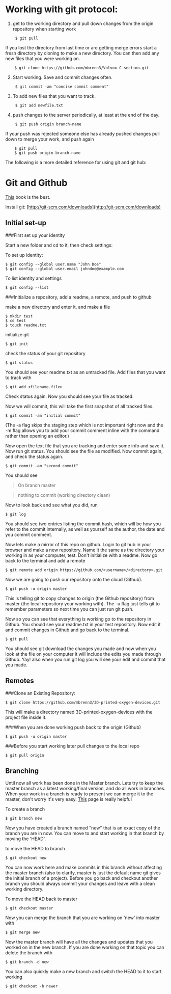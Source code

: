 Working with git protocol:
==========================

1. get to the working directory and pull down changes from the origin repository when starting work

	
		$ git pull

If you lost the directory from last time or are getting merge errors start a fresh directory by cloning to make a new directory. You can then add any new files that you were working on. 

		$ git clone https://github.com/mbrenn3/Volvox-C-section.git

2. Start working. Save and commit changes often.

	
		$ git commit -am "concise commit comment"

3. To add new files that you want to track.

	
		$ git add newfile.txt

4. push changes to the server periodically, at least at the end of the day. 

	
		$ git push origin branch-name

If your push was rejected someone else has already pushed changes pull down to merge your work, and push again

		$ git pull
		$ git push origin branch-name

The following is a more detailed reference for using git and git hub: 

Git and Github
===

[This](http://git-scm.com/book/en/Getting-Started) book is the best. 

Install git: [http://git-scm.com/downloads](http://git-scm.com/downloads)

Initial set-up
-------
###First set up your identity


Start a new folder and cd to it, then check settings:

To set up identity: 
	
	$ git config --global user.name "John Doe"
	$ git config --global user.email johndoe@example.com
	
To list identity and settings
	
	$ git config --list
	
###Initialize a repository, add a readme, a remote, and push to github

make a new directory and enter it, and make a file

    $ mkdir test
    $ cd test
    $ touch readme.txt

initialize git

    $ git init
    
check the status of your git repository

    $ git status
    
You should see your readme.txt as an untracked file. Add files that you want to track with

    $ git add <filename.file>

Check status again. Now you should see your file as tracked.

    
Now we will commit, this will take the first snapshot of all tracked files.

    $ git commit -am "initial commit"
    
(The -a flag skips the staging step which is not important right now and the -m flag allows you to add your commit comment inline with the command rather than opening an editor.)

Now open the text file that you are tracking and enter some info and save it. Now run git status. You should see the file as modified. Now commit again, and check the status again.

    $ git commit -am "second commit"
    
You should see

> On branch master

> nothing to commit (working directory clean)

Now to look back and see what you did, run 

    $ git log
    
You should see two entries listing the commit hash, which will be how you refer to the commit internally, as well as yourself as the author, the date and you commit comment. 

Now lets make a mirror of this repo on github. Login to git hub in your browser and make a new repository. Name it the same as the directory your working in as your computer, test. Don't initialize with a readme. Now go back to the terminal and add a remote

    $ git remote add origin https://github.com/<username>/<directory>.git
    
Now we are going to push our repository onto the cloud (Github).

    $ git push -u origin master
    
This is telling git to copy changes to origin (the Github repository) from master (the local repository your working with). The -u flag just tells git to remember parameters so next time you can just run git push. 

Now so you can see that everything is working go to the repository in Github. You should see your readme.txt in your test repository. Now edit it and commit changes in Github and go back to the terminal.

    $ git pull
    
You should see git download the changes you made and now when you look at the file on your computer it will include the edits you made through Github. Yay! also when you run git log you will see your edit and commit that you made.

Remotes
---

###Clone an Existing Repository: 

	$ git clone https://github.com/mbrenn3/3D-printed-oxygen-devices.git

This will make a directory named 3D-printed-oxygen-devices with the project file inside it.

###When you are done working push back to the origin (Github)

	$ git push -u origin master

###Before you start working later pull changes to the local repo

	$ git pull origin
	
Branching
---------
Until now  all work has been done in the Master branch. Lets try to keep the master branch as a latest working/final version, and do all work in branches. When your work in a branch is ready to present we can merge it to the master, don't worry it's very easy. [This](http://git-scm.com/book/en/Git-Branching-What-a-Branch-Is) page is really helpful

To create a branch

    $ git branch new

Now you have created a branch named "new" that is an exact copy of the branch you are in now. You can move to and start working in that branch by moving the 'HEAD'.

to move the HEAD to branch

    $ git checkout new

You can now work here and make commits in this branch without affecting the master branch (also to clarify, master is just the default name git gives the initial branch of a project). Before you go back and checkout another branch you should always commit your changes and leave with a clean working directory. 
    
To move the HEAD back to master

    $ git checkout master

Now you can merge the branch that you are working on 'new' into master with

    $ git merge new

Now the master branch will have all the changes and updates that you worked on in the new branch. If you are done working on that topic you can delete the branch with

    $ git branch -d new

You can also quickly make a new branch and switch the HEAD to it to start working
    
    $ git checkout -b newer

